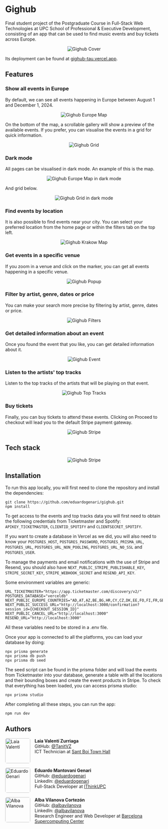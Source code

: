 # Gighub

Final student project of the Postgraduate Course in Full-Stack Web Technologies at UPC School of Professional & Executive Development, consisting of an app that can be used to find music events and buy tickets across Europe.

<p align="center"> 
  <img src="assets/cover.png" alt="Gighub Cover">
</p>

Its deployment can be found at [gighub-tau.vercel.app](https://gighub-tau.vercel.app/).

## Features

### Show all events in Europe

By default, we can see all events happening in Europe between August 1 and December 1, 2024.

<p align="center"> 
  <img src="assets/map.png" alt="Gighub Europe Map">
</p>

On the bottom of the map, a scrollable gallery will show a preview of the available events. If you prefer, you can visualise the events in a grid for quick information.

<p align="center"> 
  <img src="assets/grid.png" alt="Gighub Grid">
</p>

### Dark mode

All pages can be visualised in dark mode. An example of this is the map.

<p align="center"> 
  <img src="assets/map-dark.png" alt="Gighub Europe Map in dark mode">
</p>

And grid below.

<p align="center"> 
  <img src="assets/grid-dark.png" alt="Gighub Grid in dark mode">
</p>

### Find events by location

It is also possible to find events near your city. You can select your preferred location from the home page or within the filters tab on the top left.

<p align="center">
  <img src="assets/krakow.png" alt="Gighub Krakow Map">
</p>

### Get events in a specific venue

If you zoom in a venue and click on the marker, you can get all events happening in a specific venue.

<p align="center"> 
  <img src="assets/popup.png" alt="Gighub Popup">
</p>

### Filter by artist, genre, dates or price

You can make your search more precise by filtering by artist, genre, dates or price.

<p align="center"> 
  <img src="assets/filters.png" alt="Gighub Filters">
</p>

### Get detailed information about an event

Once you found the event that you like, you can get detailed information about it.

<p align="center"> 
  <img src="assets/event.png" alt="Gighub Event">
</p>

### Listen to the artists' top tracks

Listen to the top tracks of the artists that will be playing on that event.

<p align="center"> 
  <img src="assets/top-tracks.png" alt="Gighub Top Tracks">
</p>

### Buy tickets

Finally, you can buy tickets to attend these events. Clicking on Proceed to checkout will lead you to the default Stripe payment gateway.

<p align="center"> 
  <img src="assets/stripe.png" alt="Gighub Stripe">
</p>

## Tech stack

<p align="center"> 
  <img src="assets/technologies.png" alt="Gighub Stripe">
</p>

## Installation

To run this app locally, you will first need to clone the repository and install the dependencies:

```
git clone https://github.com/eduardogenari/gighub.git
npm install
```

To get access to the events and top tracks data you will first need to obtain the following credentials from Ticketmaster and Spotify: `APIKEY_TICKETMASTER`, `CLIENTID_SPOTIFY` and `CLIENTSECRET_SPOTIFY`.

If you want to create a database in Vercel as we did, you will also need to know your `POSTGRES_HOST`, `POSTGRES_PASSWORD`, `POSTGRES_PRISMA_URL`, `POSTGRES_URL`, `POSTGRES_URL_NON_POOLING`, `POSTGRES_URL_NO_SSL` and `POSTGRES_USER`.

To manage the payments and email notifications with the use of Stripe and Resend, you should also have `NEXT_PUBLIC_STRIPE_PUBLISHABLE_KEY`, `STRIPE_SECRET_KEY`, `STRIPE_WEBHOOK_SECRET` and `RESEND_API_KEY`.

Some environment variables are generic:

```
URL_TICKETMASTER="https://app.ticketmaster.com/discovery/v2/"
POSTGRES_DATABASE="verceldb"
NEXT_PUBLIC_EUROPE_COUNTRIES="AD,AT,AZ,BE,BG,HR,CY,CZ,DK,EE,FO,FI,FR,GE,DE,GI,GB,GR,HU,IS,IE,IT,LV,LT,LU,MT,MC,ME,NL,NO,PL,PT,RO,RU,RS,SK,SI,ES,SE,CH,UA"
NEXT_PUBLIC_SUCCESS_URL="http://localhost:3000/confirmation?session_id={CHECKOUT_SESSION_ID}"
NEXT_PUBLIC_CANCEL_URL="http://localhost:3000"
RESEND_URL="http://localhost:3000"
```

All these variables need to be stored in a .env file.

Once your app is connected to all the platforms, you can load your database by doing:

```
npx prisma generate
npx prisma db push
npx prisma db seed
```

The seed script can be found in the prisma folder and will load the events from Ticketmaster into your database, generate a table with all the locations and their bounding boxes and create the event products in Stripe. To check that everything has been loaded, you can access prisma studio:

```
npx prisma studio
```

After completing all these steps, you can run the app:

```
npm run dev
```

## Authors

<div style="width: 100%; display: flex; flex-direction: column; gap: 1em;">
  <div style="width: 100%; display: flex; flex-direction: row;  gap: 1em;">
    <img src="assets/laia.jpg" alt="Laia Valentí" width="80px" height="80px" style="border-radius: 5px">
    <div>
      <b>Laia Valentí Zurriaga</b><br>
      GitHub: <a href="https://github.com/TanitVZ">@TanitVZ</a> <br>
      ICT Technician at <a href="https://www.santboi.cat/"> Sant Boi Town Hall</a>
    </div>
  </div>

  <div style="width: 100%; display: flex; flex-direction: row; gap: 1em;">
    <img src="assets/eduardo.png" alt="Eduardo Genari" width="80px" height="80px" style="border-radius: 5px">
    <div>
      <b>Eduardo Mantovani Genari</b><br>
      GitHub: <a href="https://github.com/eduardogenari">@eduardogenari</a> <br>
      LinkedIn: <a href="https://www.linkedin.com/in/eduardogenari/">@eduardogenari</a> <br>
      Full-Stack Developer at <a href="https://www.ithinkupc.com/"> IThinkUPC </a>
    </div>
  </div>

  <div style="width: 100%; display: flex; flex-direction: row; gap: 1em;">
    <img src="assets/alba.jpg" alt="Alba Vilanova" width="80px" height="80px" style="border-radius: 5px">
    <div>
      <b>Alba Vilanova Cortezón</b><br>
      GitHub: <a href="https://github.com/albavilanova">@albavilanova</a> <br>
      LinkedIn: <a href="https://www.linkedin.com/in/albavilanova/">@albavilanova</a> <br>
      Research Engineer and Web Developer at <a href="https://bsc.es/"> Barcelona Supercomputing Center</a>
    </div>
  </div>
</div>
